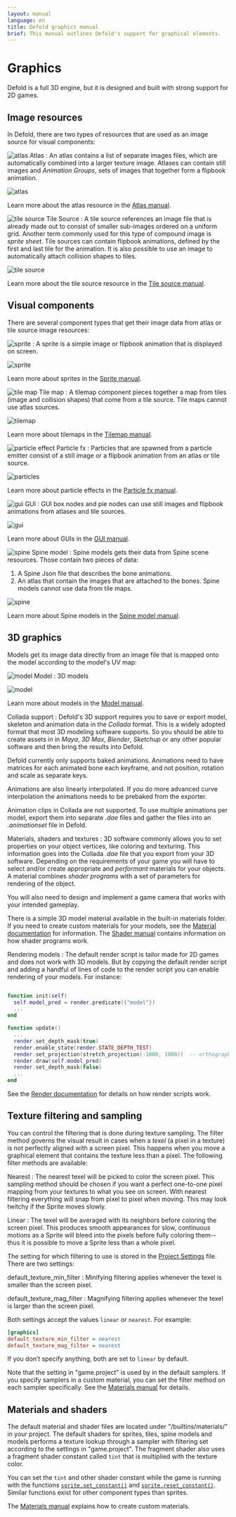 ```yaml
---
layout: manual
language: en
title: Defold graphics manual
brief: This manual outlines Defold's support for graphical elements.
---
```


# Graphics

Defold is a full 3D engine, but it is designed and built with strong support for 2D games.

## Image resources

In Defold, there are two types of resources that are used as an image source for visual components:

![atlas](../images/icons/atlas.png) Atlas
: An atlas contains a list of separate images files, which are automatically combined into a larger texture image. Atlases can contain still images and *Animation Groups*, sets of images that together form a flipbook animation.

  ![atlas](../images/graphics/atlas.png)

Learn more about the atlas resource in the [Atlas manual](/manuals/atlas).

![tile source](../images/icons/tilesource.png) Tile Source
: A tile source references an image file that is already made out to consist of smaller sub-images ordered on a uniform grid. Another term commonly used for this type of compound image is _sprite sheet_. Tile sources can contain flipbook animations, defined by the first and last tile for the animation. It is also possible to use an image to automatically attach collision shapes to tiles.

  ![tile source](../images/graphics/tilesource.png)

Learn more about the tile source resource in the [Tile source manual](/manuals/tilesource).

## Visual components

There are several component types that get their image data from atlas or tile source image resources:

![sprite](../images/icons/sprite.png)
: A sprite is a simple image or flipbook animation that is displayed on screen.

  ![sprite](../images/graphics/sprite.png)

Learn more about sprites in the [Sprite manual](/manuals/sprite).

![tile map](../images/icons/tilemap.png) Tile map
: A tilemap component pieces together a map from tiles (image and collision shapes) that come from a tile source. Tile maps cannot use atlas sources.

  ![tilemap](../images/graphics/tilemap.png)

Learn more about tilemaps in the [Tilemap manual](/manuals/tilemap).

![particle effect](../images/icons/particlefx.png) Particle fx
: Particles that are spawned from a particle emitter consist of a still image or a flipbook animation from an atlas or tile source.

  ![particles](../images/graphics/particles.png)

Learn more about particle effects in the [Particle fx manual](/manuals/particlefx).

![gui](../images/icons/gui.png) GUI
: GUI box nodes and pie nodes can use still images and flipbook animations from atlases and tile sources.

  ![gui](../images/graphics/gui.png)

Learn more about GUIs in the [GUI manual](/manuals/gui).

![spine](../images/icons/spine-model.png) Spine model
: Spine models gets their data from Spine scene resources. Those contain two pieces of data:

  1. A Spine Json file that describes the bone animations.
  2. An atlas that contain the images that are attached to the bones. Spine models cannot use data from tile maps.

  ![spine](../images/graphics/spine.png)

Learn more about Spine models in the [Spine model manual](/manuals/spinemodel).


## 3D graphics

Models get its image data directly from an image file that is mapped onto the model according to the model's UV map:

![model](../images/icons/model.png) Model
: 3D models

  ![model](../images/graphics/model.png)

Learn more about models in the [Model manual](/manuals/model).

Collada support
: Defold's 3D support requires you to save or export model, skeleton and animation data in the _Collada_ format. This is a widely adopted format that most 3D modeling software supports. So you should be able to create assets in in _Maya_, _3D Max_, _Blender_, _Sketchup_ or any other popular software and then bring the results into Defold.

  Defold currently only supports baked animations. Animations need to have matrices for each animated bone each keyframe, and not position, rotation and scale as separate keys.

  Animations are also linearly interpolated. If you do more advanced curve interpolation the animations needs to be prebaked from the exporter.

  Animation clips in Collada are not supported. To use multiple animations per model, export them into separate *.dae* files and gather the files into an *.animationset* file in Defold.

Materials, shaders and textures
: 3D software commonly allows you to set properties on your object vertices, like coloring and texturing. This information goes into the Collada *.dae* file that you export from your 3D software. Depending on the requirements of your game you will have to select and/or create appropriate and _performant_ materials for your objects. A material combines _shader programs_ with a set of parameters for rendering of the object.

  You will also need to design and implement a game camera that works with your intended gameplay.

  There is a simple 3D model material available in the built-in materials folder. If you need to create custom materials for your models, see the [Material documentation](/manuals/material) for information. The [Shader manual](/manuals/shader) contains information on how shader programs work.

Rendering models
: The default render script is tailor made for 2D games and does not work with 3D models. But by copying the default render script and adding a handful of lines of code to the render script you can enable rendering of your models. For instance:

  ```lua

  function init(self)
    self.model_pred = render.predicate({"model"})
    ...
  end

  function update()
    ...
    render.set_depth_mask(true)
    render.enable_state(render.STATE_DEPTH_TEST)
    render.set_projection(stretch_projection(-1000, 1000))  -- orthographic
    render.draw(self.model_pred)
    render.set_depth_mask(false)
    ...
  end
  ```

  See the [Render documentation](/manuals/render) for details on how render scripts work.


## Texture filtering and sampling

You can control the filtering that is done during texture sampling. The filter method governs the visual result in cases when a _texel_ (a pixel in a texture) is not perfectly aligned with a screen pixel. This happens when you move a graphical element that contains the texture less than a pixel. The following filter methods are available:

Nearest
: The nearest texel will be picked to color the screen pixel. This sampling method should be chosen if you want a perfect one-to-one pixel mapping from your textures to what you see on screen. With nearest filtering everything will snap from pixel to pixel when moving. This may  look twitchy if the Sprite moves slowly.

Linear
: The texel will be averaged with its neighbors before coloring the screen pixel. This produces smooth appearances for slow, continuous motions as a Sprite will bleed into the pixels before fully coloring them--thus it is possible to move a Sprite less than a whole pixel.

The setting for which filtering to use is stored in the [Project Settings](/manuals/project-settings) file. There are two settings:

default_texture_min_filter
: Minifying filtering applies whenever the texel is smaller than the screen pixel.

default_texture_mag_filter
: Magnifying filtering applies whenever the texel is larger than the screen pixel.

Both settings accept the values `linear` or `nearest`. For example:

```ini
[graphics]
default_texture_min_filter = nearest
default_texture_mag_filter = nearest
```

If you don’t specify anything, both are set to `linear` by default.

Note that the setting in "game.project" is used by in the default samplers. If you specify samplers in a custom material, you can set the filter method on each sampler specifically. See the [Materials manual](/manuals/material/) for details.

## Materials and shaders

The default material and shader files are located under "/builtins/materials/" in your project. The default shaders for sprites, tiles, spine models and models performs a texture lookup through a sampler with filtering set according to the settings in "game.project". The fragment shader also uses a fragment shader constant called `tint` that is multiplied with the texture color.

You can set the `tint` and other shader constant while the game is running with the functions [`sprite.set_constant()`](/ref/sprite#sprite.set_constant) and [`sprite.reset_constant()`](/ref/sprite#sprite.reset_constant). Similar functions exist for other component types than sprites.

The [Materials manual](/manuals/material/) explains how to create custom materials.
